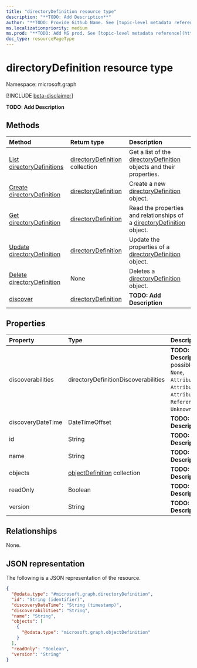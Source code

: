 ```yaml
---
title: "directoryDefinition resource type"
description: "**TODO: Add Description**"
author: "**TODO: Provide Github Name. See [topic-level metadata reference](https://msgo.azurewebsites.net/add/document/guidelines/metadata.html#topic-level-metadata)**"
ms.localizationpriority: medium
ms.prod: "**TODO: Add MS prod. See [topic-level metadata reference](https://msgo.azurewebsites.net/add/document/guidelines/metadata.html#topic-level-metadata)**"
doc_type: resourcePageType
---
```


# directoryDefinition resource type

Namespace: microsoft.graph

[!INCLUDE [beta-disclaimer](../../includes/beta-disclaimer.md)]

**TODO: Add Description**

## Methods
|Method|Return type|Description|
|:---|:---|:---|
|[List directoryDefinitions](../api/directorydefinition-list.md)|[directoryDefinition](../resources/directorydefinition.md) collection|Get a list of the [directoryDefinition](../resources/directorydefinition.md) objects and their properties.|
|[Create directoryDefinition](../api/synchronizationschema-post-directories.md)|[directoryDefinition](../resources/directorydefinition.md)|Create a new [directoryDefinition](../resources/directorydefinition.md) object.|
|[Get directoryDefinition](../api/directorydefinition-get.md)|[directoryDefinition](../resources/directorydefinition.md)|Read the properties and relationships of a [directoryDefinition](../resources/directorydefinition.md) object.|
|[Update directoryDefinition](../api/directorydefinition-update.md)|[directoryDefinition](../resources/directorydefinition.md)|Update the properties of a [directoryDefinition](../resources/directorydefinition.md) object.|
|[Delete directoryDefinition](../api/directorydefinition-delete.md)|None|Deletes a [directoryDefinition](../resources/directorydefinition.md) object.|
|[discover](../api/directorydefinition-discover.md)|[directoryDefinition](../resources/directorydefinition.md)|**TODO: Add Description**|

## Properties
|Property|Type|Description|
|:---|:---|:---|
|discoverabilities|directoryDefinitionDiscoverabilities|**TODO: Add Description**. The possible values are: `None`, `AttributeNames`, `AttributeDataTypes`, `AttributeReadOnly`, `ReferenceAttributes`, `UnknownFutureValue`.|
|discoveryDateTime|DateTimeOffset|**TODO: Add Description**|
|id|String|**TODO: Add Description**|
|name|String|**TODO: Add Description**|
|objects|[objectDefinition](../resources/objectdefinition.md) collection|**TODO: Add Description**|
|readOnly|Boolean|**TODO: Add Description**|
|version|String|**TODO: Add Description**|

## Relationships
None.

## JSON representation
The following is a JSON representation of the resource.
<!-- {
  "blockType": "resource",
  "keyProperty": "id",
  "@odata.type": "microsoft.graph.directoryDefinition",
  "openType": false
}
-->
``` json
{
  "@odata.type": "#microsoft.graph.directoryDefinition",
  "id": "String (identifier)",
  "discoveryDateTime": "String (timestamp)",
  "discoverabilities": "String",
  "name": "String",
  "objects": [
    {
      "@odata.type": "microsoft.graph.objectDefinition"
    }
  ],
  "readOnly": "Boolean",
  "version": "String"
}
```

